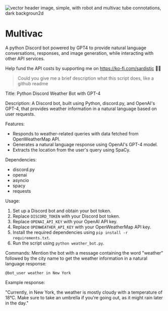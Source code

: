 ![vector header image, simple, with robot and multivac tube connotations, dark backgroun2d](https://i.imgur.com/Ruo7oC1.png)

# Multivac
A python Discord bot powered by GPT4 to provide natural language conversations, responses, and image generation, while interacting with other API services.

Help fund the API costs by supporting me on https://ko-fi.com/sardistic 🍵🤖


>Could you give me a brief description what this script does, like a github readme

Title: Python Discord Weather Bot with GPT-4

Description: A Discord bot, built using Python, discord.py, and OpenAI's GPT-4, that provides weather information in a natural language based on user requests.

Features:
- Responds to weather-related queries with data fetched from OpenWeatherMap API.
- Generates a natural language response using OpenAI's GPT-4 model.
- Extracts the location from the user's query using SpaCy.

Dependencies:
- discord.py
- openai
- asyncio
- spacy
- requests

Usage:
1. Set up a Discord bot and obtain your bot token.
2. Replace `DISCORD_TOKEN` with your Discord bot token.
3. Replace `OPENAI_API_KEY` with your OpenAI API key.
4. Replace `OPENWEATHER_API_KEY` with your OpenWeatherMap API key.
5. Install the required dependencies using `pip install -r requirements.txt`.
6. Run the script using `python weather_bot.py`.

Commands:
Mention the bot with a message containing the word "weather" followed by the city name to get the weather information in a natural language response:

`@bot_user weather in New York`

Example response:

"Currently, in New York, the weather is mostly cloudy with a temperature of 18°C. Make sure to take an umbrella if you're going out, as it might rain later in the day."
